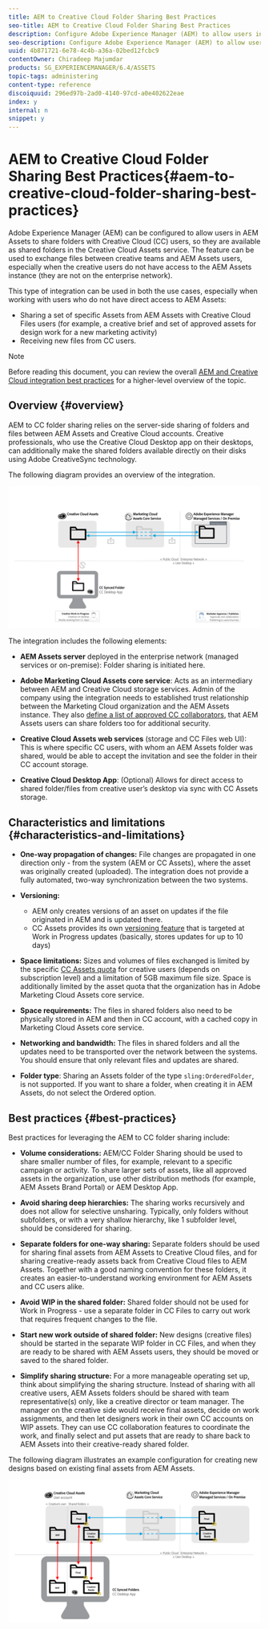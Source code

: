 ```yaml
---
title: AEM to Creative Cloud Folder Sharing Best Practices
seo-title: AEM to Creative Cloud Folder Sharing Best Practices
description: Configure Adobe Experience Manager (AEM) to allow users in AEM Assets to exchange folders with Adobe Creative Cloud (CC) users.
seo-description: Configure Adobe Experience Manager (AEM) to allow users in AEM Assets to exchange folders with Adobe Creative Cloud (CC) users.
uuid: 4b871721-6e78-4c4b-a36a-02bed12fcbc9
contentOwner: Chiradeep Majumdar
products: SG_EXPERIENCEMANAGER/6.4/ASSETS
topic-tags: administering
content-type: reference
discoiquuid: 296ed97b-2ad0-4140-97cd-a0e402622eae
index: y
internal: n
snippet: y
---
```


# AEM to Creative Cloud Folder Sharing Best Practices{#aem-to-creative-cloud-folder-sharing-best-practices}

Adobe Experience Manager (AEM) can be configured to allow users in AEM Assets to share folders with Creative Cloud (CC) users, so they are available as shared folders in the Creative Cloud Assets service. The feature can be used to exchange files between creative teams and AEM Assets users, especially when the creative users do not have access to the AEM Assets instance (they are not on the enterprise network).

This type of integration can be used in both the use cases, especially when working with users who do not have direct access to AEM Assets:

* Sharing a set of specific Assets from AEM Assets with Creative Cloud Files users (for example, a creative brief and set of approved assets for design work for a new marketing activity)
* Receiving new files from CC users.

>[!NOTE]
>
>Before reading this document, you can review the overall [AEM and Creative Cloud integration best practices](../../assets/using/aem-cc-integration-best-practices.md) for a higher-level overview of the topic.

## Overview {#overview}

AEM to CC folder sharing relies on the server-side sharing of folders and files between AEM Assets and Creative Cloud accounts. Creative professionals, who use the Creative Cloud Desktop app on their desktops, can additionally make the shared folders available directly on their disks using Adobe CreativeSync technology.

The following diagram provides an overview of the integration.

![](assets/chlimage_1-411.png)

The integration includes the following elements:

* **AEM Assets server** deployed in the enterprise network (managed services or on-premise): Folder sharing is initiated here.
* **Adobe Marketing Cloud Assets core service**: Acts as an intermediary between AEM and Creative Cloud storage services. Admin of the company using the integration needs to established trust relationship between the Marketing Cloud organization and the AEM Assets instance. They also [define a list of approved CC collaborators](https://marketing.adobe.com/resources/help/en_US/mcloud/t_admin_add_cc_user.html), that AEM Assets users can share folders too for additional security.

* **Creative Cloud Assets web services** (storage and CC Files web UI): This is where specific CC users, with whom an AEM Assets folder was shared, would be able to accept the invitation and see the folder in their CC account storage.
* **Creative Cloud Desktop App**: (Optional) Allows for direct access to shared folder/files from creative user’s desktop via sync with CC Assets storage.

## Characteristics and limitations {#characteristics-and-limitations}

* **One-way propagation of changes:** File changes are propagated in one direction only - from the system (AEM or CC Assets), where the asset was originally created (uploaded). The integration does not provide a fully automated, two-way synchronization between the two systems.
* **Versioning:**

    * AEM only creates versions of an asset on updates if the file originated in AEM and is updated there.
    * CC Assets provides its own [versioning feature](https://helpx.adobe.com/creative-cloud/help/versioning-faq.html) that is targeted at Work in Progress updates (basically, stores updates for up to 10 days)

* **Space limitations:** Sizes and volumes of files exchanged is limited by the specific [CC Assets quota](https://helpx.adobe.com/creative-cloud/kb/file-storage-quota.html) for creative users (depends on subscription level) and a limitation of 5GB maximum file size. Space is additionally limited by the asset quota that the organization has in Adobe Marketing Cloud Assets core service.

* **Space requirements:** The files in shared folders also need to be physically stored in AEM and then in CC account, with a cached copy in Marketing Cloud Assets core service.
* **Networking and bandwidth:** The files in shared folders and all the updates need to be transported over the network between the systems. You should ensure that only relevant files and updates are shared.
* **Folder type**: Sharing an Assets folder of the type `sling:OrderedFolder`, is not supported. If you want to share a folder, when creating it in AEM Assets, do not select the Ordered option.

## Best practices {#best-practices}

Best practices for leveraging the AEM to CC folder sharing include:

* **Volume considerations:** AEM/CC Folder Sharing should be used to share smaller number of files, for example, relevant to a specific campaign or activity. To share larger sets of assets, like all approved assets in the organization, use other distribution methods (for example, AEM Assets Brand Portal) or AEM Desktop App.

* **Avoid sharing deep hierarchies:** The sharing works recursively and does not allow for selective unsharing. Typically, only folders without subfolders, or with a very shallow hierarchy, like 1 subfolder level, should be considered for sharing.
* **Separate folders for one-way sharing:** Separate folders should be used for sharing final assets from AEM Assets to Creative Cloud files, and for sharing creative-ready assets back from Creative Cloud files to AEM Assets. Together with a good naming convention for these folders, it creates an easier-to-understand working environment for AEM Assets and CC users alike.
* **Avoid WIP in the shared folder:** Shared folder should not be used for Work in Progress - use a separate folder in CC Files to carry out work that requires frequent changes to the file.
* **Start new work outside of shared folder:** New designs (creative files) should be started in the separate WIP folder in CC Files, and when they are ready to be shared with AEM Assets users, they should be moved or saved to the shared folder.
* **Simplify sharing structure:** For a more manageable operating set up, think about simplifying the sharing structure. Instead of sharing with all creative users, AEM Assets folders should be shared with team representative(s) only, like a creative director or team manager. The manager on the creative side would receive final assets, decide on work assignments, and then let designers work in their own CC accounts on WIP assets. They can use CC collaboration features to coordinate the work, and finally select and put assets that are ready to share back to AEM Assets into their creative-ready shared folder.

The following diagram illustrates an example configuration for creating new designs based on existing final assets from AEM Assets.

![](assets/chlimage_1-412.png)

